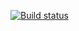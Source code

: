 [![Build status](https://ci.appveyor.com/api/projects/status/6e0ehulhdmbt25o2?svg=true)](https://ci.appveyor.com/project/lstmpr/carddelivery)
